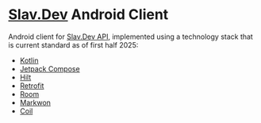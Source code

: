 # [Slav.Dev] Android Client

Android client for [Slav.Dev API], implemented using a technology stack
that is current standard as of first half 2025:

- [Kotlin]
- [Jetpack Compose]
- [Hilt]
- [Retrofit]
- [Room]
- [Markwon]
- [Coil]


[Slav.Dev]: https://slav.dev
[Slav.Dev API]: https://slav.dev/api

[Kotlin]: https://kotlinlang.org/
[Jetpack Compose]: https://developer.android.com/jetpack
[Hilt]: https://dagger.dev/hilt/
[Retrofit]: https://square.github.io/retrofit/
[Room]: https://developer.android.com/jetpack/androidx/releases/room
[Markwon]: https://noties.io/Markwon/
[Coil]: https://coil-kt.github.io/coil/compose/
